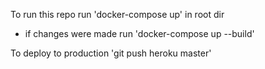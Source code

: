 To run this repo run 'docker-compose up' in root dir

- if changes were made run 'docker-compose up --build'

To deploy to production 'git push heroku master'